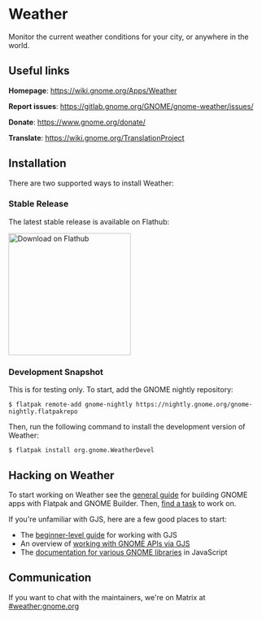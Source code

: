 # Weather

Monitor the current weather conditions for your city, or anywhere in the world.

## Useful links

**Homepage**: https://wiki.gnome.org/Apps/Weather

**Report issues**: https://gitlab.gnome.org/GNOME/gnome-weather/issues/

**Donate**: https://www.gnome.org/donate/

**Translate**: https://wiki.gnome.org/TranslationProject

## Installation

There are two supported ways to install Weather:

### Stable Release

The latest stable release is available on Flathub:

<a href='https://flathub.org/apps/details/org.gnome.Weather'><img width='240' alt='Download on Flathub' src='https://flathub.org/assets/badges/flathub-badge-i-en.png'/></a>

### Development Snapshot

This is for testing only. To start, add the GNOME nightly repository:

```
$ flatpak remote-add gnome-nightly https://nightly.gnome.org/gnome-nightly.flatpakrepo
```

Then, run the following command to install the development version of Weather:

```
$ flatpak install org.gnome.WeatherDevel
```

## Hacking on Weather

To start working on Weather see the [general guide](https://wiki.gnome.org/Newcomers/BuildProject) for building GNOME apps
with Flatpak and GNOME Builder. Then, [find a task](https://gitlab.gnome.org/GNOME/gnome-weather/issues?label_name%5B%5D=4.+Newcomers) to work on.

If you're unfamiliar with GJS, here are a few good places to start:

* The [beginner-level guide](https://gjs-guide.gitlab.io/) for working with GJS
* An overview of [working with GNOME APIs via GJS](https://gitlab.gnome.org/GNOME/gjs/wikis/Mapping)
* The [documentation for various GNOME libraries](https://devdocs.baznga.org/) in JavaScript

## Communication

If you want to chat with the maintainers, we're on Matrix at [#weather:gnome.org](https://matrix.to/#/#weather:gnome.org)

